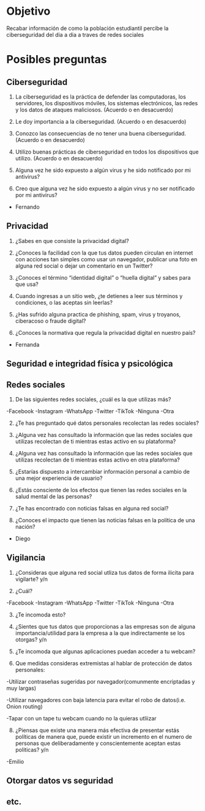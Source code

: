 # Objetivo
Recabar información de como la población estudiantil percibe la ciberseguridad del dia a dia a traves de redes sociales

# Posibles preguntas

## Ciberseguridad

1. La ciberseguridad es la práctica de defender las computadoras, los servidores, los dispositivos móviles, los sistemas electrónicos, las redes y los datos de ataques maliciosos. (Acuerdo o en desacuerdo)

2. Le doy importancia a la ciberseguridad. (Acuerdo o en desacuerdo)

3. Conozco las consecuencias de no tener una buena ciberseguridad. (Acuerdo o en desacuerdo)

4. Utilizo buenas prácticas de ciberseguridad en todos los dispositivos que utilizo. (Acuerdo o en desacuerdo)

5. Alguna vez he sido expuesto a algún virus y he sido notificado por mi antivirus?

6. Creo que alguna vez he sido expuesto a algún virus y no ser notificado por mi antivirus?

- Fernando

## Privacidad

1. ¿Sabes en que consiste la privacidad digital?

2. ¿Conoces la facilidad con la que tus datos pueden circulan en internet con acciones tan simples como usar un navegador, publicar una foto en alguna red social o dejar un comentario en un Twitter?

3. ¿Conoces el término “identidad digital” o “huella digital” y sabes para que usa?

4. Cuando ingresas a un sitio web, ¿te detienes a leer sus términos y condiciones, o las aceptas sin leerlas?

5. ¿Has sufrido alguna practica de phishing, spam, virus y troyanos, ciberacoso o fraude digital?

6. ¿Conoces la normativa que regula la privacidad digital en nuestro país?

- Fernanda

## Seguridad e integridad física y psicológica

## Redes sociales
1. De las siguientes redes sociales, ¿cuál es la que utilizas más?

-Facebook
-Instagram
-WhatsApp 
-Twitter 
-TikTok 
-Ninguna
-Otra

2. ¿Te has preguntado qué datos personales recolectan las redes sociales? 

3. ¿Alguna vez has consultado la información que las redes sociales que utilizas recolectan de ti mientras estas activo en su plataforma? 

4. ¿Alguna vez has consultado la información que las redes sociales que utilizas recolectan de ti mientras estas activo en otra plataforma?  

5. ¿Estarías dispuesto a intercambiar información personal a cambio de una mejor experiencia de usuario? 

6. ¿Estás consciente de los efectos que tienen las redes sociales en la salud mental de las personas?

7. ¿Te has encontrado con noticias falsas en alguna red social?

8. ¿Conoces el impacto que tienen las noticias falsas en la política de una nación?
- Diego

## Vigilancia
1. ¿Consideras que alguna red social utliza tus datos de forma ilicita para vigilarte? y/n


2. ¿Cuál?

-Facebook
-Instagram
-WhatsApp 
-Twitter 
-TikTok 
-Ninguna
-Otra 

3. ¿Te incomoda esto?

4. ¿Sientes que tus datos que proporcionas a las empresas son de alguna importancia/utilidad para la empresa a la que indirectamente se los otorgas? y/n

5. ¿Te incomoda que algunas aplicaciones puedan acceder a tu webcam?

6. Que medidas consideras extremistas al hablar de protección de datos personales:

-Utilizar contraseñas sugeridas por navegador(comunmente encriptadas y muy largas)

-Utilizar navegadores con baja latencia para evitar el robo de datos(i.e. Onion routing)

-Tapar con un tape tu webcam cuando no la quieras utliizar

8. ¿Piensas que existe una manera más efectiva de presentar estás políticas de manera que, puede existir un incremento en el numero de personas que deliberadamente y conscientemente aceptan estas politicas? y/n

-Emilio

## Otorgar datos vs seguridad

## etc.
